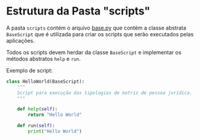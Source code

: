 # Estrutura da Pasta "scripts"

A pasta `scripts` contém o arquivo [base.py](base.md) que contém a classe abstrata `BaseScript` que é utilizada para criar os scripts que serão executados pelas aplicações.

Todos os scripts devem herdar da classe `BaseScript` e implementar os métodos abstratos `help` e `run`.	

Exemplo de script:

```python
class HelloWorld(BaseScript):
    """
    Script para execução das tipologias de matriz de pessoa jurídica.
    """

    def help(self):
        return "Hello World"

    def run(self):
        print("Hello World")
```